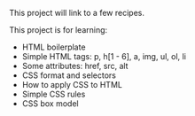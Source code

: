 This project will link to a few recipes.

This project is for learning:
- HTML boilerplate
- Simple HTML tags: p, h[1 - 6], a, img, ul, ol, li
- Some attributes: href, src, alt
- CSS format and selectors
- How to apply CSS to HTML
- Simple CSS rules
- CSS box model